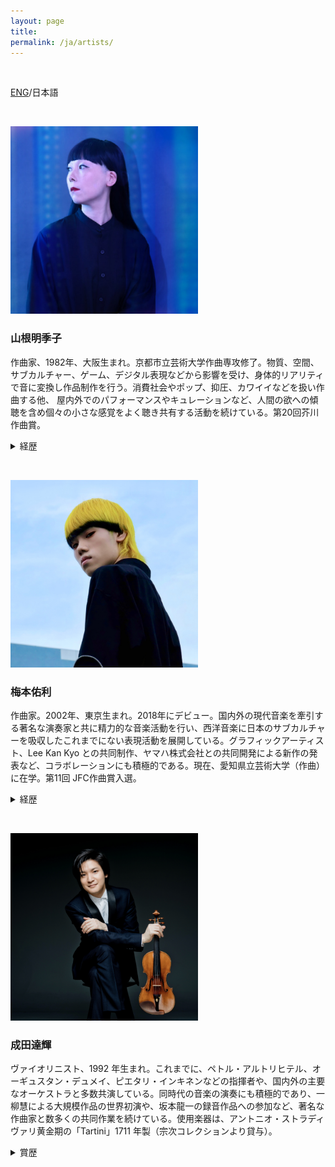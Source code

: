 ```yaml
---
layout: page
title: 
permalink: /ja/artists/
---
```


&nbsp;

[ENG](https://mumyo.org/artists/)/日本語

&nbsp;

<img src="/yamanes.jpg" width="300"/>

### 山根明季子
  
作曲家、1982年、大阪生まれ。京都市立芸術大学作曲専攻修了。物質、空間、サブカルチャー、ゲーム、デジタル表現などから影響を受け、身体的リアリティで音に変換し作品制作を行う。消費社会やポップ、抑圧、カワイイなどを扱い作曲する他、 屋内外でのパフォーマンスやキュレーションなど、人間の欲への傾聴を含め個々の小さな感覚をよく聴き共有する活動を続けている。第20回芥川作曲賞。

<details>
<summary>経歴</summary>
  
- 2020年：サントリーホールサマーフェスティバル (東京)
- 2018年：ワルシャワの秋 国立放送交響楽団 (ポーランド)
- 2018年：東京現音計画#10 監修
- 2016年：アルスムジカ音楽祭 LAPS ENSEMBLE (ベルギー)
- 2015年：第9回浜松国際ピアノコンクール課題曲
- 2010年：NHK交響楽団 Music Tomorrow (東京)
- 2009年：いずみシンフォニエッタ大阪 第22回定期
- 2008年：読売日本交響楽団 第471回定期演奏会 (東京)
- 2006年：ロワイヨモン「新しき声」招待参加 (フランス)

[akikoyamane.com](https://akikoyamane.com/)
</details>

&nbsp;

<img src="/umemotos.jpg" width="300"/>

### 梅本佑利
  
作曲家。2002年、東京生まれ。2018年にデビュー。国内外の現代音楽を牽引する著名な演奏家と共に精力的な音楽活動を行い、西洋音楽に日本のサブカルチャーを吸収したこれまでにない表現活動を展開している。グラフィックアーティスト、Lee Kan Kyo との共同制作、ヤマハ株式会社との共同開発による新作の発表など、コラボレーションにも積極的である。現在、愛知県立芸術大学（作曲）に在学。第11回 JFC作曲賞入選。

<details>
<summary>経歴</summary>

- 2022年　東京・春・音楽祭
- 2022年　個展「電話音楽」
- 2021年　仙台クラシックフェスティバル
- 2019年　ボンクリフェス (東京芸術劇場)

[yuriumemoto.com](https://www.yuriumemoto.com/)
</details>

&nbsp;

<img src="/naritas.jpg" width="300"/>

### 成田達輝

ヴァイオリニスト、1992 年生まれ。これまでに、ペトル・アルトリヒテル、オーギュスタン・デュメイ、ピエタリ・インキネンなどの指揮者や、国内外の主要なオーケストラと多数共演している。同時代の音楽の演奏にも積極的であり、一柳慧による大規模作品の世界初演や、坂本龍一の録音作品への参加など、著名な作曲家と数多くの共同作業を続けている。使用楽器は、アントニオ・ストラディヴァリ黄金期の「Tartini」1711 年製（宗次コレクションより貸与）。

<details>
<summary>賞歴</summary>

- 2013年：仙台国際音楽コンクール 第2位
- 2012年：エリザベート王妃国際音楽コンクール 第2位
- 2010年：ロン＝ティボー国際コンクール 第2位

[tatsukinarita.com](https://tatsukinarita.com/)
</details>
